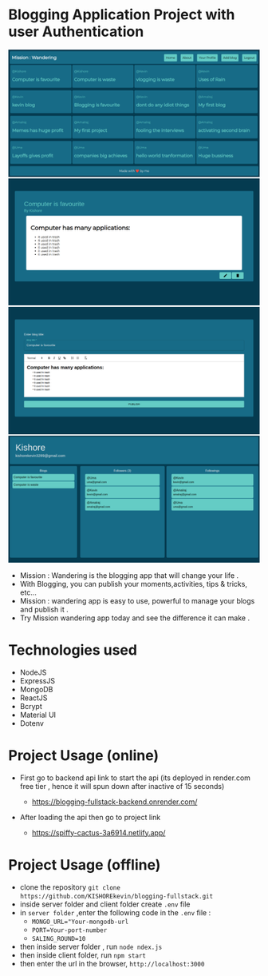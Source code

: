 # Blogging Application Project with user Authentication
![Blogging App Homepage](https://raw.githubusercontent.com/KISHOREkevin/blogging-fullstack/main/homepage.png)
![Blogging App Blogpage](https://raw.githubusercontent.com/KISHOREkevin/blogging-fullstack/main/blogpage.png)
![Blogging App Blog Editpage](https://raw.githubusercontent.com/KISHOREkevin/blogging-fullstack/main/blogeditpage.png)
![Blogging App Profilepage](https://raw.githubusercontent.com/KISHOREkevin/blogging-fullstack/main/profilepage.png)
* Mission : Wandering is the blogging app that will change your life .
* With Blogging, you can publish your moments,activities, tips & tricks, etc...
* Mission : wandering app is easy to use, powerful to manage your blogs and publish it .
* Try Mission wandering app today and see the difference it can make .

# Technologies used
* NodeJS
* ExpressJS
* MongoDB
* ReactJS
* Bcrypt
* Material UI
* Dotenv
  
# Project Usage (online)
* First go to backend api link to start the api (its deployed in render.com free tier , hence it will spun down after inactive of 15 seconds)
  * https://blogging-fullstack-backend.onrender.com/

* After loading the api then go to project link
    * https://spiffy-cactus-3a6914.netlify.app/
# Project Usage (offline)
* clone the repository `git clone https://github.com/KISHOREkevin/blogging-fullstack.git`
* inside server folder and client folder create `.env` file
* in `server folder` ,enter the following code in the `.env` file :
     * `MONGO_URL="Your-mongodb-url`
     * `PORT=Your-port-number`
     * `SALING_ROUND=10`
* then inside server folder , run `node ndex.js`
* then inside client folder, run `npm start`
* then enter the url in the browser, `http://localhost:3000`

